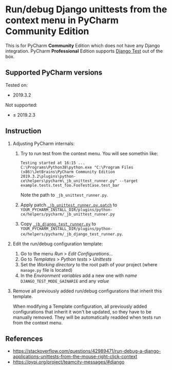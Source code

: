 # Run/debug Django unittests from the context menu in PyCharm Community Edition

This is for PyCharm **Community** Edition which does not have any Django integration. PyCharm **Professional** Edition supports [Django Test](https://www.jetbrains.com/help/pycharm/run-debug-configuration-django-test.html) out of the box.

## Supported PyCharm versions

Tested on:
- 2019.3.2

Not supported:
- ≤ 2019.2.3

## Instruction

1. Adjusting PyCharm internals:

    1.  Try to run test from the context menu. You will see somethin like:
    
            Testing started at 16:15 ...
            C:\Programs\Python38\python.exe "C:\Program Files (x86)\JetBrains\PyCharm Community Edition 2019.3.2\plugins\python-ce\helpers\pycharm\_jb_unittest_runner.py" --target example.tests.test_foo.FooTestCase.test_bar
            
        Note the path to `_jb_unittest_runner.py`.

    2.  Apply patch [`_jb_unittest_runner.py.patch`](_jb_unittest_runner.py.patch) to `YOUR_PYCHARM_INSTALL_DIR/plugins/python-ce/helpers/pycharm/_jb_unittest_runner.py`
    
    3.  Copy [`_jb_django_test_runner.py`](_jb_django_test_runner.py) to `YOUR_PYCHARM_INSTALL_DIR/plugins/python-ce/helpers/pycharm/_jb_django_test_runner.py`.
    
2. Edit the run/debug configuration template:

    1. Go to the menu *Run* > *Edit Configurations...*
    2. Go to *Templates* > *Python tests* > *Unittests*
    3. Set the *Working directory* to the root path of your project (where `manage.py` file is located)
    4. In the *Environment variables* add a new one with *name* `DJANGO_TEST_MODE_GAINARIE` and any *value*

3. Remove all previously added run/debug configurations that inherit this template.
    
    When modifying a Template configuration, all previously added configurations that inherit it won't be updated, so they have to be manually removed. They will be automatically readded when tests run from the context menu.

## References

- <https://stackoverflow.com/questions/42989471/run-debug-a-django-applications-unittests-from-the-mouse-right-click-context>
- <https://pypi.org/project/teamcity-messages/#django>
